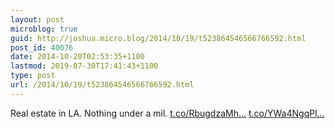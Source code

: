 ```yaml
---
layout: post
microblog: true
guid: http://joshua.micro.blog/2014/10/19/t523864546566766592.html
post_id: 40076
date: 2014-10-20T02:53:35+1100
lastmod: 2019-07-30T17:41:43+1100
type: post
url: /2014/10/19/t523864546566766592.html
---
```

Real estate in LA. Nothing under a mil. [t.co/RbugdzaMh...](http://t.co/RbugdzaMhv) [t.co/YWa4NgqPl...](http://t.co/YWa4NgqPlX)
